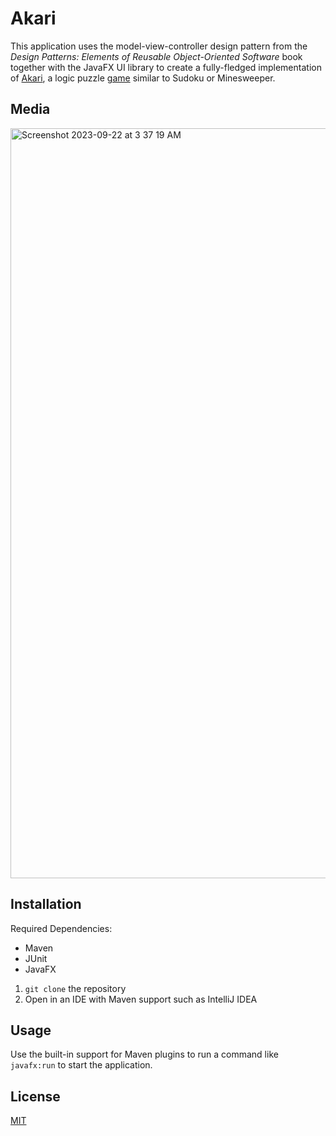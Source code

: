 # Akari

This application uses the model-view-controller design pattern from the _Design Patterns: Elements of Reusable Object-Oriented Software_ book together with the JavaFX UI library to create a fully-fledged implementation of [Akari](https://en.wikipedia.org/wiki/Light_Up_(puzzle)), a logic puzzle [game](https://www.puzzle-light-up.com/) similar to Sudoku or Minesweeper.

## Media

<img width="1200" alt="Screenshot 2023-09-22 at 3 37 19 AM" src="https://github.com/benjabenn/akari/assets/97560111/10f87a94-ee14-47c9-8a81-a3349740e9ac">

## Installation

Required Dependencies:
- Maven
- JUnit
- JavaFX

1. `git clone` the repository
2. Open in an IDE with Maven support such as IntelliJ IDEA

## Usage

Use the built-in support for Maven plugins to run a command like `javafx:run` to start the application.

## License

[MIT](https://choosealicense.com/licenses/mit/)
